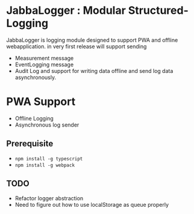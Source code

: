 # JabbaLogger : Modular Structured-Logging
JabbaLogger is logging module designed to support PWA and offline webapplication. in very first release will support sending
* Measurement message
* EventLogging message
* Audit Log
and support for writing data offline and send log data asynchronously.

# PWA Support
* Offline Logging
* Asynchronous log sender



## Prerequisite
* `npm install -g typescript`
* `npm install -g webpack`

## TODO
* Refactor logger abstraction
* Need to figure out how to use localStorage as queue properly
